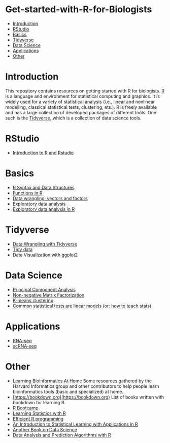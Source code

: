 # Get-started-with-R-for-Biologists

 - [Introduction](https://github.com/danhtruong/Starting-with-R-for-Biologists/#introduction)
 - [RStudio](https://github.com/danhtruong/Starting-with-R-for-Biologists/#rstudio)
 - [Basics](https://github.com/danhtruong/Starting-with-R-for-Biologists/#basics)
 - [Tidyverse](https://github.com/danhtruong/Starting-with-R-for-Biologists/#tidyverse)
 - [Data Science](https://github.com/danhtruong/Starting-with-R-for-Biologists/#data-science)
 - [Applications](https://github.com/danhtruong/Starting-with-R-for-Biologists/#applications)
 - [Other](https://github.com/danhtruong/Starting-with-R-for-Biologists/#other)

# Introduction 

This repository contains resources on getting started with R for biologists. [R](https://www.r-project.org) is a language and environment for statistical computing and graphics. It is widely used for a variety of statistical analysis (i.e., linear and nonlinear modelling, classical statistical tests, clustering, ets.). R is freely available and has a large collection of developed packages of different tools. One such is the [Tidyverse](https://www.tidyverse.org), which is a collection of data science tools. 

# RStudio

 - [Introduction to R and Rstudio](https://hbctraining.github.io/Training-modules/IntroR/lessons/01_Intro-to-R.html)

# Basics

 - [R Syntax and Data Structures](https://hbctraining.github.io/Training-modules/IntroR/lessons/02_syntax_and_data_structures.html)
 - [Functions in R](https://hbctraining.github.io/Training-modules/IntroR/lessons/03_functions-and-arguments.html)
 - [Data wrangling: vectors and factors](https://hbctraining.github.io/Training-modules/IntroR/lessons/04_data-wrangling.html)
 - [Exploratory data analysis](https://biodatascience.github.io/compbio/eda/EDA.html)
 - [Exploratory data analysis in R](https://danhdtruong.com/Exploratory-Data-Analysis-in-R/) 

# Tidyverse

 - [Data Wrangling with Tidyverse](https://hbctraining.github.io/Intro-to-R-flipped/lessons/15_tidyverse.html)
 - [Tidy data](https://r4ds.had.co.nz/tidy-data.html)
 - [Data Visualization with ggplot2](https://github.com/hbctraining/Training-modules/blob/master/Tidyverse_ggplot2/lessons/03_ggplot2.md)

# Data Science

 - [Principal Component Analysis](https://danhdtruong.com/PCA/)
 - [Non-negative Matrix Factorization](https://danhdtruong.com/Non-negative-Matrix-Factorization/)
 - [K-means clustering](https://danhdtruong.com/K-means-from-scratch-in-R/)
 - [Common statistical tests are linear models (or: how to teach stats)](https://lindeloev.github.io/tests-as-linear/)

# Applications

 - [RNA-seq](https://bioinformatics-core-shared-training.github.io/RNAseq-R/)
 - [scRNA-seq](https://github.com/seandavi/awesome-single-cell)

# Other

 - [Learning Bioinformatics At Home](https://github.com/harvardinformatics/learning-bioinformatics-at-home) Some resources gathered by the Harvard Informatics group and other contributors to help people learn bioinformatics tools (basic and specialized) at home.
 - [https://bookdown.org](https://bookdown.org) List of books written with bookdown for learning R.
 - [R Bootcamp](https://r-bootcamp.netlify.app)
 - [Learning Statistics with R](https://learningstatisticswithr.com)
 - [Efficient R programming](https://bookdown.org/csgillespie/efficientR/)
 - [An Introduction to Statistical Learning with Applications in R](http://faculty.marshall.usc.edu/gareth-james/ISL/)
 - [Another Book on Data Science](https://www.anotherbookondatascience.com)
 - [Data Analysis and Prediction Algorithms with R](https://rafalab.github.io/dsbook/)

